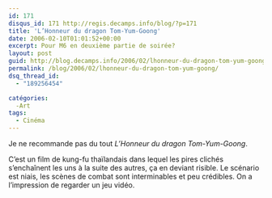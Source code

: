 ```yaml
---
id: 171
disqus_id: 171 http://regis.decamps.info/blog/?p=171
title: 'L’Honneur du dragon Tom-Yum-Goong'
date: 2006-02-10T01:01:52+00:00
excerpt: Pour M6 en deuxième partie de soirée?
layout: post
guid: http://blog.decamps.info/2006/02/lhonneur-du-dragon-tom-yum-goong/
permalink: /blog/2006/02/lhonneur-du-dragon-tom-yum-goong/
dsq_thread_id:
  - "189256454"

catégories:
  -Art
tags:
  - Cinéma
---
```

Je ne recommande pas du tout _L’Honneur du dragon Tom-Yum-Goong_.

C’est un film de kung-fu thaïlandais dans lequel les pires clichés s’enchaînent les uns à la suite des autres, ça en deviant risible. Le scénario est niais, les scènes de combat sont interminables et peu crédibles. On a l’impression de regarder un jeu vidéo.

